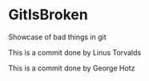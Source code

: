 # GitIsBroken
Showcase of bad things in git

This is a commit done by Linus Torvalds

This is a commit done by George Hotz